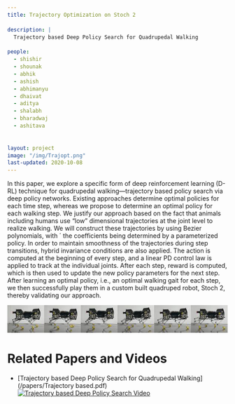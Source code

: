 ```yaml
---
title: Trajectory Optimization on Stoch 2

description: |
  Trajectory based Deep Policy Search for Quadrupedal Walking
  
people:
  - shishir
  - shounak
  - abhik
  - ashish
  - abhimanyu
  - dhaivat
  - aditya
  - shalabh
  - bharadwaj 
  - ashitava
  

layout: project
image: "/img/Trajopt.png"
last-updated: 2020-10-08
--- 
```

In this paper, we explore a specific form of
deep reinforcement learning (D-RL) technique for quadrupedal
walking—trajectory based policy search via deep policy networks. Existing approaches determine optimal policies for each
time step, whereas we propose to determine an optimal policy
for each walking step. We justify our approach based on the
fact that animals including humans use “low” dimensional
trajectories at the joint level to realize walking. We will
construct these trajectories by using Bezier polynomials, with ´
the coefficients being determined by a parameterized policy. In
order to maintain smoothness of the trajectories during step
transitions, hybrid invariance conditions are also applied. The
action is computed at the beginning of every step, and a linear
PD control law is applied to track at the individual joints. After
each step, reward is computed, which is then used to update
the new policy parameters for the next step. After learning an
optimal policy, i.e., an optimal walking gait for each step, we
then successfully play them in a custom built quadruped robot,
Stoch 2, thereby validating our approach. 


<img src="/img/tiles.jpg" alt="drawing" width="600"/>

# Related Papers and Videos
* [Trajectory based Deep Policy Search for Quadrupedal Walking](/papers/Trajectory based.pdf)  
[![Trajectory based Deep Policy Search Video](http://i3.ytimg.com/vi/AxMeGESpuvc/hqdefault.jpg)](https://www.youtube.com/watch?v=AxMeGESpuvc&ab_channel=StochIISc "ICCAR")
